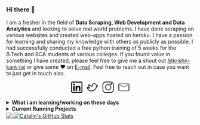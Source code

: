 ### Hi there 👋

I am a fresher in the field of **Data Scraping, Web Development and Data Analytics** and looking to solve real world problems. I have done scraping on various websites and created web-apps hosted on heroku. I have a passion for learning and sharing my knowledge with others as publicly as possible. I had successfully conducted a free python training of 5 weeks for the B.Tech and BCA students of various colleges. If you found value in something I have created, please feel free to give me a shout out [@krishn-kant-raj](https://twitter.com/krishnkantraj/) or give some ♥ on [E-mail](mailto:krishnkantraj@gmail.com). Feel free to reach out in case you want to just get in touch also.

<p align='center'>
<a href="https://www.linkedin.com/in/krishnkantraj/"><img height="30" src="https://github.com/krishn-kant-raj/krishn-kant-raj/blob/main/linkedin.png"></a>&nbsp;&nbsp;
<a href="https://twitter.com/krishnkantraj"><img height="30" src="https://github.com/krishn-kant-raj/krishn-kant-raj/blob/main/twitter.png"></a>&nbsp;&nbsp;
<a href="https://www.instagram.com/krishnkant_raj/"><img height="30" src="https://github.com/krishn-kant-raj/krishn-kant-raj/blob/main/instagram.png"></a>&nbsp;&nbsp;
<a href="mailto:krishnkantraj@gmail.com"><img height="30" src="https://github.com/krishn-kant-raj/krishn-kant-raj/blob/main/mail.png"></a>
</p>

<details>
 <summary><strong>What i am learning/working on these days</strong></summary>
 <ul>
  <li> Python </li>
  <li> Docker </li>
  <li> Webscraping using Python </li>
  <li> Machine Learning using Python </li>
  <li> Excel VBA </li>
  <li> Flask </li>
  <li> Linux / Mac Commandline </li>
  <li> Git/GitHub </li>
  <li> MERN
  </ul>
</details>

<details>
 <summary><b>Current Running Projects</b></summary>
 <ul>
 <li> LinkedIn Jobs Scraping
 <li> Amazon Products Scraping <a href="https://github.com/krishn-kant-raj/Scrapping-and-Analysis/blob/master/AutoScraper-Amazon.ipynb">NoteBook</a>
 <li> Flipkart Mobile Scraping <a href='https://flipkart-mobile-scrap.herokuapp.com/'>Web-App</a>
 <li> Flipkart Products Scraping by keyword 
 <li> sarkariresult.com  jobs and admissions scraping <a href='https://latestjobs-n-admissions.herokuapp.com/'>Web-App</a>
 </ul>
</details>
<a href="https://github.com/krishn-kant-raj/krishn-kant-raj">
  <img align="center" src="https://github-readme-stats.vercel.app/api/top-langs/?username=krishn-kant-raj&hide=java,html&title_color=ffffff&text_color=c9cacc&icon_color=2bbc8a&bg_color=1d1f21" />
</a>

<a href="https://github.com/krishn-kant-raj/krishn-kant-raj">
  <img align="center" src="https://github-readme-stats.vercel.app/api?username=krishn-kant-raj&show_icons=true&line_height=27&count_private=true&title_color=ffffff&text_color=c9cacc&icon_color=2bbc8a&bg_color=1d1f21" alt="Catalin's GitHub Stats" />
</a>
